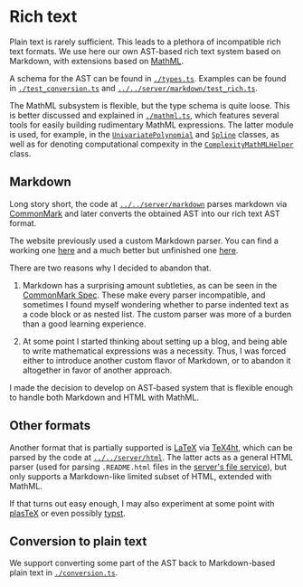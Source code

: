 # Rich text

Plain text is rarely sufficient. This leads to a plethora of incompatible rich text formats. We use here our own AST-based rich text system based on Markdown, with extensions based on [MathML](https://developer.mozilla.org/en-US/docs/Web/MathML).

A schema for the AST can be found in [`./types.ts`](./types.ts). Examples can be found in [`./test_conversion.ts`](./test_conversion.ts) and [`../../server/markdown/test_rich.ts`](../../server/markdown/test_rich.ts).

The MathML subsystem is flexible, but the type schema is quite loose. This is better discussed and explained in [`./mathml.ts`](./mathml.ts), which features several tools for easily building rudimentary MathML expressions. The latter module is used, for example, in the [`UnivariatePolynomial`](../math/algebra/univariate_polynomial.ts) and [`Spline`](../math/numeric/spline.ts) classes, as well as for denoting computational compexity in the [`ComplexityMathMLHelper`](../../client/array_sorting/support/complexity.ts) class.

## Markdown

Long story short, the code at [`../../server/markdown`](../../server/markdown) parses markdown via [CommonMark](https://commonmark.org/) and later converts the obtained AST into our rich text AST format.

The website previously used a custom Markdown parser. You can find a working one [here](https://github.com/v--/website/tree/7e244705189a213bc7e29d9ba4dfa34973a4e4f4/code/common/support/markdown/parser.js) and a much better but unfinished one [here](https://github.com/v--/website/tree/83183121a130960bf9f0b06c2b9f0f08471b1d09/code/common/markdown/parser.ts).

There are two reasons why I decided to abandon that.

1. Markdown has a surprising amount subtleties, as can be seen in the [CommonMark Spec](https://spec.commonmark.org/). These make every parser incompatible, and sometimes I found myself wondering whether to parse indented text as a code block or as nested list. The custom parser was more of a burden than a good learning experience.

2. At some point I started thinking about setting up a blog, and being able to write mathematical expressions was a necessity. Thus, I was forced either to introduce another custom flavor of Markdown, or to abandon it altogether in favor of another approach.

I made the decision to develop on AST-based system that is flexible enough to handle both Markdown and HTML with MathML.

## Other formats

Another format that is partially supported is [LaTeX](https://www.latex-project.org/) via [TeX4ht](https://tug.org/tex4ht), which can be parsed by the code at [`../../server/html`](../../server/html). The latter acts as a general HTML parser (used for parsing `.README.html` files in the [server's file service](../../server/services/files.ts)), but only supports a Markdown-like limited subset of HTML, extended with MathML.

If that turns out easy enough, I may also experiment at some point with [plasTeX](https://github.com/plastex/plastex) or even possibly [typst](https://typst.app).

## Conversion to plain text

We support converting some part of the AST back to Markdown-based plain text in [`./conversion.ts`](./conversion.ts).
